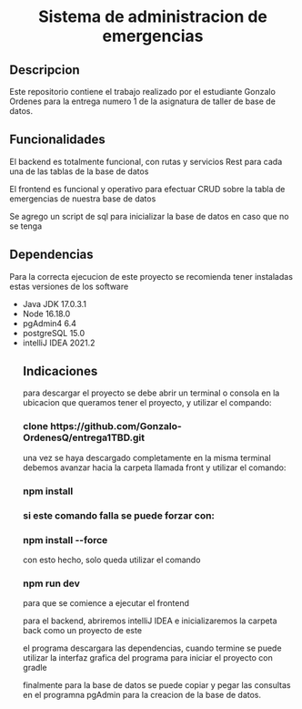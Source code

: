 <h1 align="center">Sistema de administracion de emergencias</h1>

<h2>Descripcion</h2>
<p> Este repositorio contiene el trabajo realizado por el estudiante Gonzalo Ordenes para la entrega numero 1 de la asignatura de taller de base de datos.</p>

<h2>Funcionalidades</h2>
<p> El backend es totalmente funcional, con rutas y servicios Rest para cada una de las tablas de la base de datos</p>
<p> El frontend es funcional y operativo para efectuar CRUD sobre la tabla de emergencias de nuestra base de datos</p>
<p> Se agrego un script de sql para inicializar la base de datos en caso que no se tenga</p>

<h2> Dependencias </h2>
<p> Para la correcta ejecucion de este proyecto se recomienda tener instaladas estas versiones de los software</p>
<ul>
    <li> Java JDK 17.0.3.1 </li>
    <li> Node 16.18.0 </li>
    <li> pgAdmin4 6.4 </li>
    <li> postgreSQL 15.0 </li>
    <li> intelliJ IDEA 2021.2 </li>

<h2> Indicaciones </h2>
<p> para descargar el proyecto se debe abrir un terminal o consola en la ubicacion que queramos tener el proyecto, y utilizar el compando: </p>
<h3> clone https://github.com/Gonzalo-OrdenesQ/entrega1TBD.git </h3>
<p> una vez se haya descargado completamente en la misma terminal debemos avanzar hacia la carpeta llamada front y utilizar el comando:</p>
<h3> npm install<h3>
<p> si este comando falla se puede forzar con: </p>
<h3> npm install --force </h3>
<p> con esto hecho, solo queda utilizar el comando <h3> npm run dev </h3> para que se comience a ejecutar el frontend</p>
<p> para el backend, abriremos intelliJ IDEA e inicializaremos la carpeta back como un proyecto de este</p>
<p> el programa descargara las dependencias, cuando termine se puede utilizar la interfaz grafica del programa para iniciar el proyecto con gradle </p>
<p> finalmente para la base de datos se puede copiar y pegar las consultas en el programna pgAdmin para la creacion de la base de datos.</p>